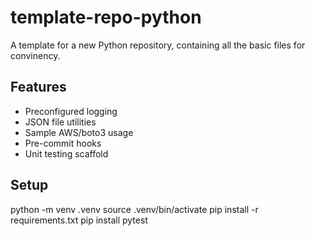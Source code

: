 # template-repo-python
A template for a new Python repository, containing all the basic files for convinency.

## Features
- Preconfigured logging
- JSON file utilities
- Sample AWS/boto3 usage
- Pre-commit hooks
- Unit testing scaffold

## Setup

python -m venv .venv
source .venv/bin/activate
pip install -r requirements.txt
pip install pytest
